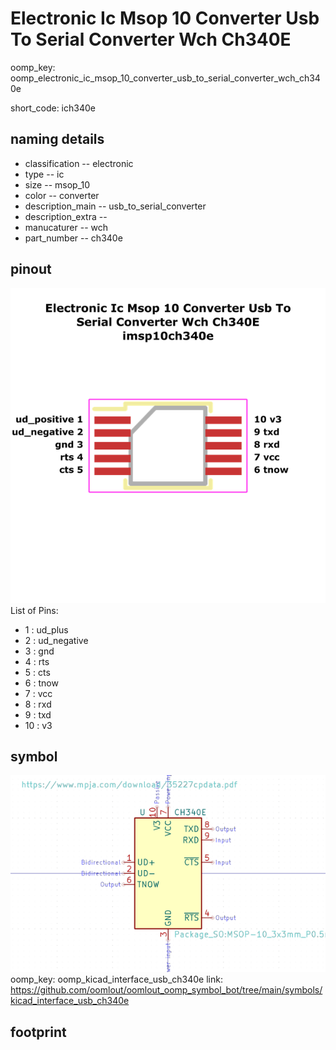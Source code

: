 # Electronic Ic Msop 10 Converter Usb To Serial Converter Wch Ch340E
oomp_key: oomp_electronic_ic_msop_10_converter_usb_to_serial_converter_wch_ch340e  

short_code: ich340e
## naming details
* classification -- electronic
* type -- ic
* size -- msop_10
* color -- converter
* description_main -- usb_to_serial_converter
* description_extra -- 
* manucaturer -- wch
* part_number -- ch340e
## pinout
![](working_pinout_600.png)
List of Pins:

* 1 : ud_plus
* 2 : ud_negative
* 3 : gnd
* 4 : rts
* 5 : cts
* 6 : tnow
* 7 : vcc
* 8 : rxd
* 9 : txd
* 10 : v3
## symbol

![](symbol/0/working/working_600.png)
oomp_key: oomp_kicad_interface_usb_ch340e
link: https://github.com/oomlout/oomlout_oomp_symbol_bot/tree/main/symbols/kicad_interface_usb_ch340e


## footprint

